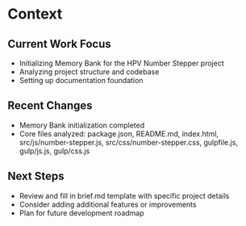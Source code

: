 # Context

## Current Work Focus
- Initializing Memory Bank for the HPV Number Stepper project
- Analyzing project structure and codebase
- Setting up documentation foundation

## Recent Changes
- Memory Bank initialization completed
- Core files analyzed: package.json, README.md, index.html, src/js/number-stepper.js, src/css/number-stepper.css, gulpfile.js, gulp/js.js, gulp/css.js

## Next Steps
- Review and fill in brief.md template with specific project details
- Consider adding additional features or improvements
- Plan for future development roadmap